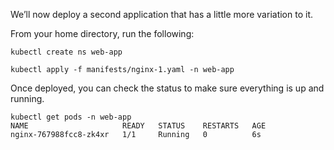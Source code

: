 We’ll now deploy a second application that has a little more variation to it.

From your home directory, run the following:

`kubectl create ns web-app`

`kubectl apply -f manifests/nginx-1.yaml -n web-app`

Once deployed, you can check the status to make sure everything is up and running.

```
kubectl get pods -n web-app
NAME                     READY   STATUS    RESTARTS   AGE
nginx-767988fcc8-zk4xr   1/1     Running   0          6s
```
